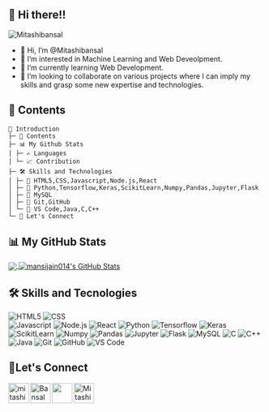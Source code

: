 ## 👋 Hi there!!

<a><img src="https://komarev.com/ghpvc/?username=Mitashibansal&label=Views&color=blueviolet&style=plastic" alt="Mitashibansal"/></a>
- 👋 Hi, I’m @Mitashibansal
- 👀 I’m interested in Machine Learning and Web Deveolpment.
- 🌱 I’m currently learning Web Development.
- 💞️ I’m looking to collaborate on various projects where I can imply my skills and grasp some new expertise and technologies.

## 📝 Contents
```
👩 Introduction
├─ 📝 Contents
├─ 📊 My Github Stats
│ ├─ ✍ Languages
│ └─ 📈 Contribution
├─ 🛠 Skills and Technologies
│ ├─ 🧾 HTML5,CSS,Javascript,Node.js,React
│ ├─ 🧾 Python,Tensorflow,Keras,ScikitLearn,Numpy,Pandas,Jupyter,Flask
│ ├─ 🧾 MySQL
│ ├─ 🧾 Git,GitHub
│ └─ 🧾 VS Code,Java,C,C++
└─ 🥂 Let's Connect
```
## 📊 My GitHub Stats

<a href="https://github.com/Mitashibansal/Mitashibansal">
  <img align="center" src="https://github-readme-stats.vercel.app/api/top-langs/?username=Mitashibansal&hide=java,html&title_color=ffffff&text_color=c9cacc&icon_color=2bbc8a&bg_color=1d1f21" />
</a>
<a href="https://github.com/Mitashibansal/Mitashibansal">
  <img align="center" src="https://github-readme-stats.vercel.app/api?username=Mitashibansal&show_icons=true&line_height=27&count_private=true&title_color=ffffff&text_color=c9cacc&icon_color=2bbc8a&bg_color=1d1f21" alt="mansijain014's GitHub Stats" />
</a>

## 🛠 Skills and Tecnologies
![HTML5](https://img.shields.io/badge/HTML5-F7DF1E?style=for-the-badge&logo=html5&logoColor=white)
![CSS](https://img.shields.io/badge/CSS-8A2BE2?&style=for-the-badge&logo=css3&logoColor=white)	
![Javascript](https://img.shields.io/badge/JavaScript-E34F26?style=for-the-badge&logo=javascript&logoColor=black)
![Node.js](https://img.shields.io/badge/Node.js-43853D?style=for-the-badge&logo=node.js&logoColor=white)
![React](https://img.shields.io/badge/React-20232A?style=for-the-badge&logo=react&logoColor=61DAFB)
![Python](https://img.shields.io/badge/Python-14354C?style=for-the-badge&logo=python&logoColor=white)
![Tensorflow](https://img.shields.io/badge/TensorFlow%20-%30D5C8.svg?&style=for-the-badge&logo=TensorFlow&logoColor=white)
![Keras](https://img.shields.io/badge/Keras%20-%23D00000.svg?&style=for-the-badge&logo=Keras&logoColor=white)
![ScikitLearn](https://img.shields.io/badge/ScikitLearn-282C34?&style=for-the-badge&logo=scikit-learn&logoColor=white)
![Numpy](https://img.shields.io/badge/numpy%20-%23013243.svg?&style=for-the-badge&logo=numpy&logoColor=white)
![Pandas](https://img.shields.io/badge/pandas%20-%23150458.svg?&style=for-the-badge&logo=pandas&logoColor=white)
![Jupyter](https://img.shields.io/badge/Jupyter%20-%93E9BE.svg?&style=for-the-badge&logo=Jupyter&logoColor=white)
![Flask](https://img.shields.io/badge/Flask-ED8B00?style=for-the-badge&logo=flask&logoColor=white)
![MySQL](https://img.shields.io/badge/MySQL-00000F?style=for-the-badge&logo=mysql&logoColor=white)
![C](https://img.shields.io/badge/C-00599C?style=for-the-badge&logo=c&logoColor=white)
![C++](https://img.shields.io/badge/C%2B%2B-00599C?style=for-the-badge&logo=c%2B%2B&logoColor=white)
![Java](https://img.shields.io/badge/Java-ED8B00?style=for-the-badge&logo=java&logoColor=white)
![Git](https://img.shields.io/badge/-Git-%23F05032?style=for-the-badge&logo=git&logoColor=%23ffffff)
![GitHub](	https://img.shields.io/badge/GitHub-100000?style=for-the-badge&logo=github&logoColor=white)
![VS Code](http://img.shields.io/badge/-VS%20Code-007ACC?style=for-the-badge&logo=visual-studio-code&logoColor=ffffff)

## 🥂Let's Connect
[<img align="left" alt="mitashi-bansal-2b35ab1ab | LinkedIn" width="40px" src="https://img.icons8.com/color/48/000000/linkedin.png" />][linkedin]
[<img align="left" alt="BansalMitashi | Instagram" width="40px" src="https://img.icons8.com/fluent/64/000000/instagram-new.png"/>][instagram]
[<img align="left" width="40px" src="https://img.icons8.com/color/48/000000/youtube-play.png"/>][youtube]
[<img align="left" alt="Mitashibansal | GitHub" width="40px" src="https://img.icons8.com/color/64/000000/github.png"/>][github]

[linkedin]: https://www.linkedin.com/in/mitashi-bansal-2b35ab1ab/
[instagram]: https://www.instagram.com/bansalmitashi/
[youtube]: https://www.youtube.com/channel/UC6eOv81vQto2LDAXY_CRfoQ
[github]: https://github.com/Mitashibansal



